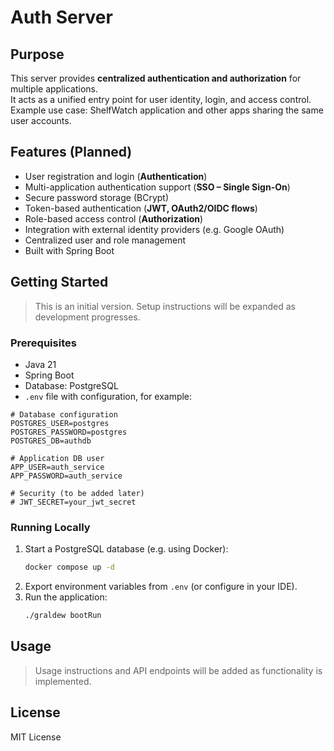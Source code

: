 # Auth Server

## Purpose
This server provides **centralized authentication and authorization** for multiple applications.  
It acts as a unified entry point for user identity, login, and access control.  
Example use case: ShelfWatch application and other apps sharing the same user accounts.

## Features (Planned)
- User registration and login (**Authentication**)
- Multi-application authentication support (**SSO – Single Sign-On**)
- Secure password storage (BCrypt)
- Token-based authentication (**JWT, OAuth2/OIDC flows**)
- Role-based access control (**Authorization**)
- Integration with external identity providers (e.g. Google OAuth)
- Centralized user and role management
- Built with Spring Boot

## Getting Started
> This is an initial version. Setup instructions will be expanded as development progresses.

### Prerequisites
- Java 21
- Spring Boot
- Database: PostgreSQL
- `.env` file with configuration, for example:

```env
# Database configuration
POSTGRES_USER=postgres
POSTGRES_PASSWORD=postgres
POSTGRES_DB=authdb

# Application DB user
APP_USER=auth_service
APP_PASSWORD=auth_service

# Security (to be added later)
# JWT_SECRET=your_jwt_secret
```

### Running Locally
1. Start a PostgreSQL database (e.g. using Docker):
   ```bash
   docker compose up -d
   ```
2. Export environment variables from `.env` (or configure in your IDE).
3. Run the application:
   ```bash
   ./graldew bootRun
   ```

## Usage
> Usage instructions and API endpoints will be added as functionality is implemented.

## License
MIT License